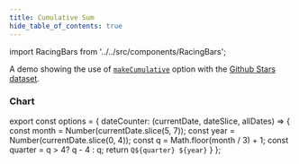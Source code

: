 ```yaml
---
title: Cumulative Sum
hide_table_of_contents: true
---
```


import RacingBars from '../../src/components/RacingBars';

A demo showing the use of [`makeCumulative`](../documentation/options.md#makecumulative) option with the [Github Stars dataset](../sample-datasets#github-stars).

<!--truncate-->

### Chart

export const options = {
dateCounter: (currentDate, dateSlice, allDates) => {
const month = Number(currentDate.slice(5, 7));
const year = Number(currentDate.slice(0, 4));
const q = Math.floor(month / 3) + 1;
const quarter = q > 4? q - 4 : q;
return `Q${quarter} ${year}`
}
};

<div className="gallery">
  <RacingBars
    dataUrl="/data/gh-star.csv"
    dataType="csv"
    title="Top Programming Languages"
    subTitle="Github Stars"
    makeCumulative={true}
  />
</div>

